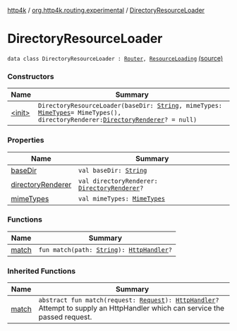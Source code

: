 [http4k](../../index.md) / [org.http4k.routing.experimental](../index.md) / [DirectoryResourceLoader](./index.md)

# DirectoryResourceLoader

`data class DirectoryResourceLoader : `[`Router`](../../org.http4k.routing/-router/index.md)`, `[`ResourceLoading`](../-resource-loading/index.md) [(source)](https://github.com/http4k/http4k/blob/master/http4k-core/src/main/kotlin/org/http4k/routing/experimental/DirectoryResourceLoader.kt#L9)

### Constructors

| Name | Summary |
|---|---|
| [&lt;init&gt;](-init-.md) | `DirectoryResourceLoader(baseDir: `[`String`](https://kotlinlang.org/api/latest/jvm/stdlib/kotlin/-string/index.html)`, mimeTypes: `[`MimeTypes`](../../org.http4k.core/-mime-types/index.md)` = MimeTypes(), directoryRenderer: `[`DirectoryRenderer`](../-directory-renderer.md)`? = null)` |

### Properties

| Name | Summary |
|---|---|
| [baseDir](base-dir.md) | `val baseDir: `[`String`](https://kotlinlang.org/api/latest/jvm/stdlib/kotlin/-string/index.html) |
| [directoryRenderer](directory-renderer.md) | `val directoryRenderer: `[`DirectoryRenderer`](../-directory-renderer.md)`?` |
| [mimeTypes](mime-types.md) | `val mimeTypes: `[`MimeTypes`](../../org.http4k.core/-mime-types/index.md) |

### Functions

| Name | Summary |
|---|---|
| [match](match.md) | `fun match(path: `[`String`](https://kotlinlang.org/api/latest/jvm/stdlib/kotlin/-string/index.html)`): `[`HttpHandler`](../../org.http4k.core/-http-handler.md)`?` |

### Inherited Functions

| Name | Summary |
|---|---|
| [match](../../org.http4k.routing/-router/match.md) | `abstract fun match(request: `[`Request`](../../org.http4k.core/-request/index.md)`): `[`HttpHandler`](../../org.http4k.core/-http-handler.md)`?`<br>Attempt to supply an HttpHandler which can service the passed request. |
